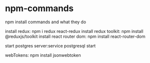 # npm-commands
npm install commands and what they do


install redux: npm i redux react-redux
install redux toolkit: npm  install @reduxjs/toolkit
install react router dom: npm install react-router-dom


start postgres server:service postgresql start

webTokens: npm install jsonwebtoken
